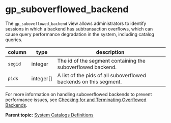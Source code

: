 # gp_suboverflowed_backend 

The `gp_suboveflowed_backend` view allows administrators to identify sessions in which a backend has subtransaction overflows, 
which can cause query performance degradation in the system, including catalog queries.

|column|type|description|
|------|----|----------|
|`segid`|integer|The id of the segment containing the suboverflowed backend.|
|`pids`|integer[]|A list of the pids of all suboverflowed backends on this segment.|

For more information on handling suboverflowed backends to prevent performance issues, see [Checking for and Terminating Overflowed Backends](../../admin_guide/managing/monitor.html#overflowed_backends).

**Parent topic:** [System Catalogs Definitions](../system_catalogs/catalog_ref-html.html)

